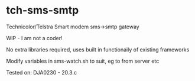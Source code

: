 # tch-sms-smtp

Technicolor/Telstra Smart modem sms->smtp gateway

WIP - I am not a coder!

No extra libraries required, uses built in functionaily of existing frameworks

Modify variables in sms-watch.sh to suit, eg to from server etc

Tested on:
DJA0230 - 20.3.c
